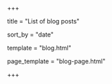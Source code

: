 +++

title = "List of blog posts"

sort_by = "date"

template = "blog.html"

page_template = "blog-page.html"

+++

